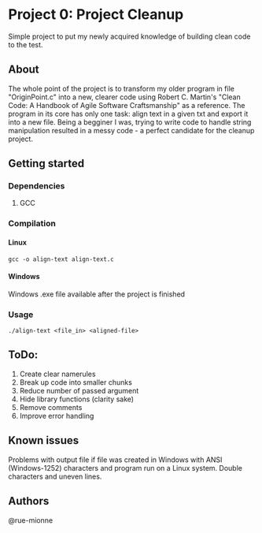 # Project 0: Project Cleanup
Simple project to put my newly acquired knowledge of building clean code to the test.

## About
The whole point of the project is to transform my older program in file "OriginPoint.c" into a new, clearer code using Robert C. Martin's "Clean Code: A Handbook of Agile Software Craftsmanship" as a reference. 
The program in its core has only one task: align text in a given txt and export it into a new file. Being a begginer I was, trying to write code to handle string manipulation resulted in a messy code - a perfect candidate for the cleanup project.

## Getting started
### Dependencies
1. GCC
### Compilation
#### Linux
```
gcc -o align-text align-text.c
```

#### Windows
Windows .exe file available after the project is finished

### Usage
```
./align-text <file_in> <aligned-file>
```

## ToDo:
1. Create clear namerules
2. Break up code into smaller chunks
3. Reduce number of passed argument
4. Hide library functions (clarity sake)
5. Remove comments
6. Improve error handling

## Known issues
Problems with output file if file was created in Windows with ANSI (Windows-1252) characters and program run on a Linux system. Double characters and uneven lines.

## Authors
@rue-mionne
